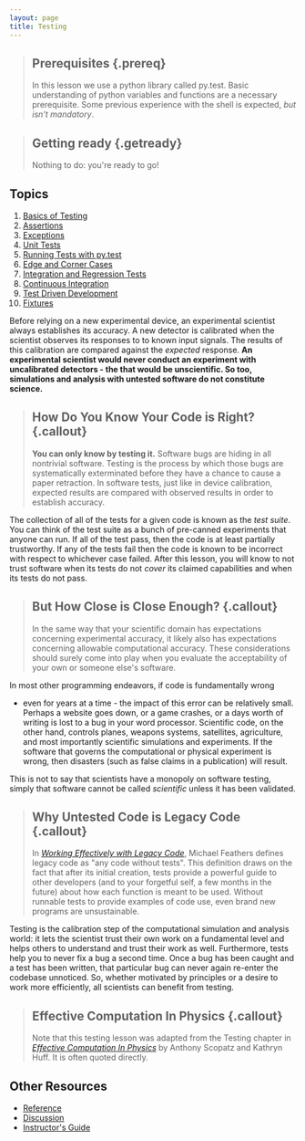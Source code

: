 ```yaml
---
layout: page
title: Testing
---
```


> ## Prerequisites {.prereq}
>
> In this lesson we use a python library called py.test. 
> Basic understanding of python variables and functions are a necessary
> prerequisite.
> Some previous experience with the shell is expected,
> *but isn't mandatory*.


> ## Getting ready {.getready}
>
> Nothing to do: you're ready to go!

## Topics

1.  [Basics of Testing](01-basics.html)
2.  [Assertions](02-assertions.html)
3.  [Exceptions](03-exceptions.html)
4.  [Unit Tests](04-units.html)
5.  [Running Tests with py.test](05-pytest.html)
6.  [Edge and Corner Cases](06-edges.html)
7.  [Integration and Regression Tests](07-integration.html)
8.  [Continuous Integration](08-ci.html)
9.  [Test Driven Development](09-tdd.html)
10. [Fixtures](10-fixtures.html)

Before relying on a new experimental device, an experimental scientist always
establishes its accuracy. A new detector is calibrated when the scientist
observes its responses to to known input signals. The results of this
calibration are compared against the _expected_ response. **An experimental
scientist would never conduct an experiment with uncalibrated detectors - the
that would be unscientific. So too, simulations and analysis with untested
software do not constitute science.**

> ## How Do You Know Your Code is Right? {.callout}
>
> **You can only know by testing it.** Software bugs are hiding in all 
> nontrivial software. Testing is the process by which those bugs are 
> systematically exterminated before they have a chance to cause a paper 
> retraction. In software tests, just like in device calibration, expected 
> results are compared with observed results in order to establish accuracy. 

The collection of all of the tests for a given code is known as the _test
suite_. You can think of the test suite as a bunch of pre-canned experiments
that anyone can run. If all of the test pass, then the code is at least
partially trustworthy. If any of the tests fail then the code is known to be
incorrect with respect to whichever case failed.  After this lesson, you will 
know to not trust software when its tests do not _cover_ its claimed 
capabilities and when its tests do not pass.

> ## But How Close is Close Enough? {.callout}
>
> In the same way that your scientific domain has expectations concerning 
> experimental accuracy, it likely also has expectations concerning allowable 
> computational accuracy. These considerations should surely come into play 
> when you evaluate the acceptability of your own or someone else's software.

In most other programming endeavors, if code is fundamentally wrong
- even for years at a time - the impact of this error can be relatively small.
Perhaps a website goes down, or a game crashes, or a days worth of writing is
lost to a bug in your word processor. Scientific code, on the other hand,
controls planes, weapons systems, satellites, agriculture, and most importantly
scientific simulations and experiments. If the software that governs the
computational or physical experiment is wrong, then disasters (such as false
claims in a publication) will result.

This is not to say that scientists have a monopoly on software testing, simply
that software cannot be called _scientific_ unless it has been validated.

> ## Why Untested Code is Legacy Code {.callout}
>
> In *[Working Effectively with Legacy Code](http://www.amazon.com/Working-Effectively-Legacy-Michael-Feathers/dp/0131177052/)*,
> Michael Feathers defines legacy 
> code as "any code without tests". This definition draws on the fact that 
> after its initial creation, tests provide a powerful guide to other 
> developers (and to your forgetful self, a few months in the future) about how 
> each function is meant to be used. Without runnable tests to provide examples 
> of code use, even brand new programs are unsustainable.

Testing is the calibration step of the computational simulation and analysis
world: it lets the scientist trust their own work on a fundamental level and
helps others to understand and trust their work as well. 
Furthermore, tests help you to never fix a bug a second time. Once a bug has
been caught and a test has been written, that particular bug can never again
re-enter the codebase unnoticed. So, whether motivated by principles or a 
desire to work more efficiently, all scientists can benefit from testing.

> ## Effective Computation In Physics {.callout}
>
> Note that this testing lesson was adapted from the Testing chapter in 
> *[Effective Computation In Physics](http://physics.codes)*
> by Anthony Scopatz and Kathryn Huff.
> It is often quoted directly.


## Other Resources

*   [Reference](reference.html)
*   [Discussion](discussion.html)
*   [Instructor's Guide](instructors.html)
